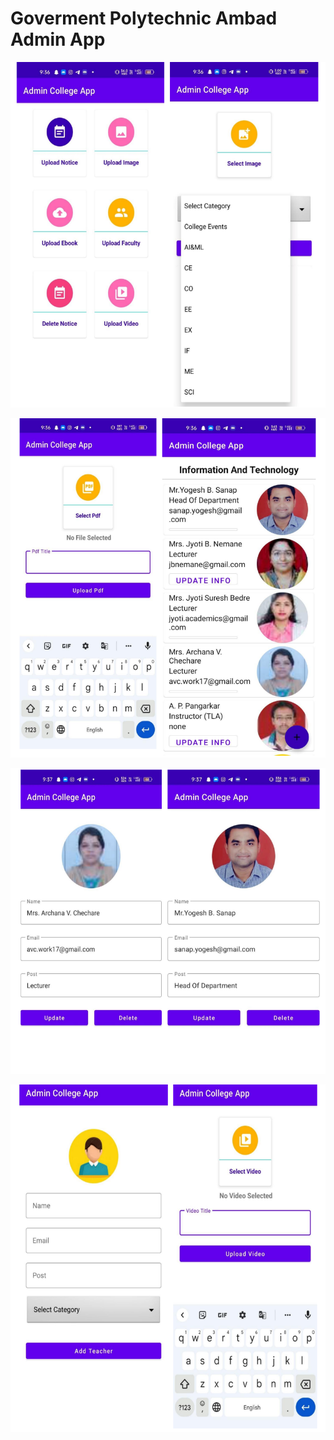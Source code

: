 # Goverment Polytechnic Ambad Admin App

![Screenshot 1](images/Screenshot%20(42).png)



![Screenshot 1](images/Screenshot%20(43).png)


![Screenshot 1](images/Screenshot%20(44).png)



![Screenshot 1](images/Screenshot%20(45).png)